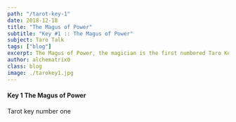 ```yaml
---
path: "/tarot-key-1"
date: 2018-12-18
title: "The Magus of Power"
subtitle: "Key #1 :: The Magus of Power"
subject: Taro Talk
tags: ["blog"]
excerpt: The Magus of Power, the magician is the first numbered Taro Key representing the very beginning of the Fools journey
author: alchematrix0
class: blog
image: ./tarokey1.jpg
---
```


#### Key 1 The Magus of Power

Tarot key number one
